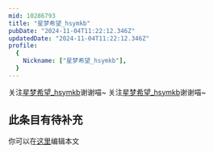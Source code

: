 ```yaml
---
mid: 10286793
title: "星梦希望_hsymkb"
pubDate: "2024-11-04T11:22:12.346Z"
updatedDate: "2024-11-04T11:22:12.346Z"
profile:
  {
    Nickname: ["星梦希望_hsymkb"],
  }
---
```


关注[星梦希望_hsymkb](https://space.bilibili.com/10286793)谢谢喵~ 关注[星梦希望_hsymkb](https://space.bilibili.com/10286793)谢谢喵~

## 此条目有待补充
你可以在[这里](https://github.com/Yuhanawa/VTuber.ICU-Content/edit/master/v/星梦希望_hsymkb/index.md)编辑本文
